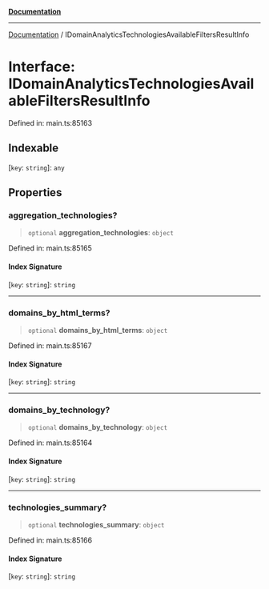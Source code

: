[**Documentation**](../README.md)

***

[Documentation](../README.md) / IDomainAnalyticsTechnologiesAvailableFiltersResultInfo

# Interface: IDomainAnalyticsTechnologiesAvailableFiltersResultInfo

Defined in: main.ts:85163

## Indexable

\[`key`: `string`\]: `any`

## Properties

### aggregation\_technologies?

> `optional` **aggregation\_technologies**: `object`

Defined in: main.ts:85165

#### Index Signature

\[`key`: `string`\]: `string`

***

### domains\_by\_html\_terms?

> `optional` **domains\_by\_html\_terms**: `object`

Defined in: main.ts:85167

#### Index Signature

\[`key`: `string`\]: `string`

***

### domains\_by\_technology?

> `optional` **domains\_by\_technology**: `object`

Defined in: main.ts:85164

#### Index Signature

\[`key`: `string`\]: `string`

***

### technologies\_summary?

> `optional` **technologies\_summary**: `object`

Defined in: main.ts:85166

#### Index Signature

\[`key`: `string`\]: `string`

